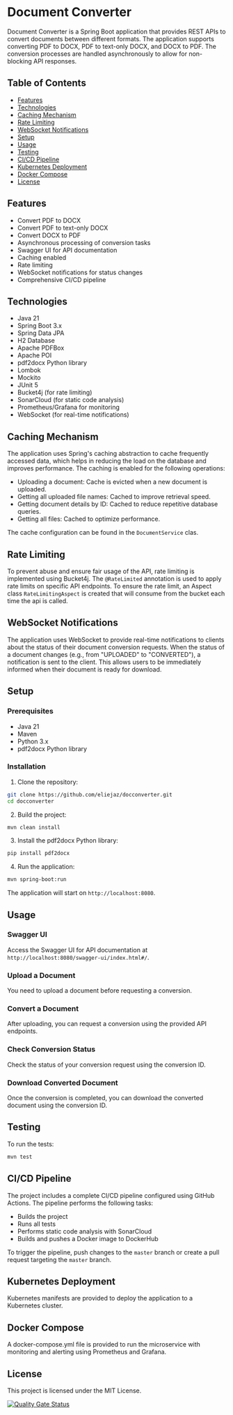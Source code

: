 # Document Converter

Document Converter is a Spring Boot application that provides REST APIs to convert documents between different formats. The application supports converting PDF to DOCX, PDF to text-only DOCX, and DOCX to PDF. The conversion processes are handled asynchronously to allow for non-blocking API responses.

## Table of Contents

- [Features](#features)
- [Technologies](#technologies)
- [Caching Mechanism](#caching-mechanism)
- [Rate Limiting](#rate-limiting)
- [WebSocket Notifications](#websocket-notifications)
- [Setup](#setup)
- [Usage](#usage)
- [Testing](#testing)
- [CI/CD Pipeline](#cicd-pipeline)
- [Kubernetes Deployment](#kubernetes-deployment)
- [Docker Compose](#docker-compose)
- [License](#license)

## Features

- Convert PDF to DOCX
- Convert PDF to text-only DOCX
- Convert DOCX to PDF
- Asynchronous processing of conversion tasks
- Swagger UI for API documentation
- Caching enabled
- Rate limiting
- WebSocket notifications for status changes
- Comprehensive CI/CD pipeline

## Technologies

- Java 21
- Spring Boot 3.x
- Spring Data JPA
- H2 Database
- Apache PDFBox
- Apache POI
- pdf2docx Python library
- Lombok
- Mockito
- JUnit 5
- Bucket4j (for rate limiting)
- SonarCloud (for static code analysis)
- Prometheus/Grafana for monitoring
- WebSocket (for real-time notifications)

## Caching Mechanism

The application uses Spring's caching abstraction to cache frequently accessed data, which helps in reducing the load on the database and improves performance. The caching is enabled for the following operations:

- Uploading a document: Cache is evicted when a new document is uploaded.
- Getting all uploaded file names: Cached to improve retrieval speed.
- Getting document details by ID: Cached to reduce repetitive database queries.
- Getting all files: Cached to optimize performance.

The cache configuration can be found in the `DocumentService` clas.

## Rate Limiting

To prevent abuse and ensure fair usage of the API, rate limiting is implemented using Bucket4j. The `@RateLimited` annotation is used to apply rate limits on specific API endpoints. To ensure the rate limit, an Aspect class `RateLimitingAspect` is created that will consume from the bucket each time the api is called.

## WebSocket Notifications

The application uses WebSocket to provide real-time notifications to clients about the status of their document conversion requests. When the status of a document changes (e.g., from "UPLOADED" to "CONVERTED"), a notification is sent to the client. This allows users to be immediately informed when their document is ready for download.


## Setup

### Prerequisites

- Java 21
- Maven
- Python 3.x
- pdf2docx Python library

### Installation

1. Clone the repository:

```bash
git clone https://github.com/eliejaz/docconverter.git
cd docconverter
```

2. Build the project:

```bash
mvn clean install
```

3. Install the pdf2docx Python library:

```bash
pip install pdf2docx
```

4. Run the application:

```bash
mvn spring-boot:run
```

The application will start on `http://localhost:8080`.

## Usage

### Swagger UI

Access the Swagger UI for API documentation at `http://localhost:8080/swagger-ui/index.html#/`.

### Upload a Document

You need to upload a document before requesting a conversion.

### Convert a Document

After uploading, you can request a conversion using the provided API endpoints.

### Check Conversion Status

Check the status of your conversion request using the conversion ID.

### Download Converted Document

Once the conversion is completed, you can download the converted document using the conversion ID.

## Testing

To run the tests:

```bash
mvn test
```

## CI/CD Pipeline

The project includes a complete CI/CD pipeline configured using GitHub Actions. The pipeline performs the following tasks:
- Builds the project
- Runs all tests
- Performs static code analysis with SonarCloud
- Builds and pushes a Docker image to DockerHub

To trigger the pipeline, push changes to the `master` branch or create a pull request targeting the `master` branch.

## Kubernetes Deployment

Kubernetes manifests are provided to deploy the application to a Kubernetes cluster.

## Docker Compose

A docker-compose.yml file is provided to run the microservice with monitoring and alerting using Prometheus and Grafana.

## License

This project is licensed under the MIT License.

[![Quality Gate Status](https://sonarcloud.io/api/project_badges/measure?project=eliejaz_docconverter&metric=alert_status)](https://sonarcloud.io/summary/new_code?id=eliejaz_docconverter)